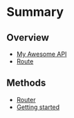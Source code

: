 # Summary

## Overview

* [My Awesome API](README.md)
* [Route](route.md)

## Methods

* [Router](methods.md)
* [Getting started](aaa.md)

